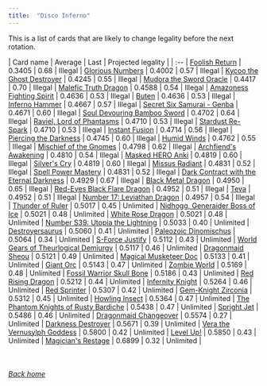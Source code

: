 ```yaml
---
title:  "Disco Inferno"
---
```


This is a list of cards that are likely to change legality before the next rotation.

| Card name | Average | Last | Projected legality |
| :-- |
[Foolish Return](https://db.ygoprodeck.com/card/?search=Foolish%20Return) | 0.3405 | 0.68 | Illegal |
[Glorious Numbers](https://db.ygoprodeck.com/card/?search=Glorious%20Numbers) | 0.4002 | 0.57 | Illegal |
[Kycoo the Ghost Destroyer](https://db.ygoprodeck.com/card/?search=Kycoo%20the%20Ghost%20Destroyer) | 0.4245 | 0.55 | Illegal |
[Mudora the Sword Oracle](https://db.ygoprodeck.com/card/?search=Mudora%20the%20Sword%20Oracle) | 0.4417 | 0.70 | Illegal |
[Malefic Truth Dragon](https://db.ygoprodeck.com/card/?search=Malefic%20Truth%20Dragon) | 0.4588 | 0.54 | Illegal |
[Amazoness Fighting Spirit](https://db.ygoprodeck.com/card/?search=Amazoness%20Fighting%20Spirit) | 0.4636 | 0.53 | Illegal |
[Buten](https://db.ygoprodeck.com/card/?search=Buten) | 0.4636 | 0.53 | Illegal |
[Inferno Hammer](https://db.ygoprodeck.com/card/?search=Inferno%20Hammer) | 0.4667 | 0.57 | Illegal |
[Secret Six Samurai - Genba](https://db.ygoprodeck.com/card/?search=Secret%20Six%20Samurai%20-%20Genba) | 0.4671 | 0.60 | Illegal |
[Soul Devouring Bamboo Sword](https://db.ygoprodeck.com/card/?search=Soul%20Devouring%20Bamboo%20Sword) | 0.4702 | 0.64 | Illegal |
[Raviel, Lord of Phantasms](https://db.ygoprodeck.com/card/?search=Raviel,%20Lord%20of%20Phantasms) | 0.4710 | 0.53 | Illegal |
[Stardust Re-Spark](https://db.ygoprodeck.com/card/?search=Stardust%20Re-Spark) | 0.4710 | 0.53 | Illegal |
[Instant Fusion](https://db.ygoprodeck.com/card/?search=Instant%20Fusion) | 0.4714 | 0.56 | Illegal |
[Piercing the Darkness](https://db.ygoprodeck.com/card/?search=Piercing%20the%20Darkness) | 0.4745 | 0.60 | Illegal |
[Humid Winds](https://db.ygoprodeck.com/card/?search=Humid%20Winds) | 0.4762 | 0.55 | Illegal |
[Mischief of the Gnomes](https://db.ygoprodeck.com/card/?search=Mischief%20of%20the%20Gnomes) | 0.4798 | 0.62 | Illegal |
[Archfiend's Awakening](https://db.ygoprodeck.com/card/?search=Archfiend's%20Awakening) | 0.4810 | 0.54 | Illegal |
[Masked HERO Anki](https://db.ygoprodeck.com/card/?search=Masked%20HERO%20Anki) | 0.4819 | 0.60 | Illegal |
[Silver's Cry](https://db.ygoprodeck.com/card/?search=Silver's%20Cry) | 0.4819 | 0.60 | Illegal |
[Missus Radiant](https://db.ygoprodeck.com/card/?search=Missus%20Radiant) | 0.4831 | 0.52 | Illegal |
[Spell Power Mastery](https://db.ygoprodeck.com/card/?search=Spell%20Power%20Mastery) | 0.4831 | 0.52 | Illegal |
[Dark Contract with the Eternal Darkness](https://db.ygoprodeck.com/card/?search=Dark%20Contract%20with%20the%20Eternal%20Darkness) | 0.4929 | 0.67 | Illegal |
[Black Metal Dragon](https://db.ygoprodeck.com/card/?search=Black%20Metal%20Dragon) | 0.4950 | 0.65 | Illegal |
[Red-Eyes Black Flare Dragon](https://db.ygoprodeck.com/card/?search=Red-Eyes%20Black%20Flare%20Dragon) | 0.4952 | 0.51 | Illegal |
[Teva](https://db.ygoprodeck.com/card/?search=Teva) | 0.4952 | 0.51 | Illegal |
[Number 17: Leviathan Dragon](https://db.ygoprodeck.com/card/?search=Number%2017:%20Leviathan%20Dragon) | 0.4957 | 0.54 | Illegal |
[Thunder of Ruler](https://db.ygoprodeck.com/card/?search=Thunder%20of%20Ruler) | 0.5017 | 0.45 | Unlimited |
[Nidhogg, Generaider Boss of Ice](https://db.ygoprodeck.com/card/?search=Nidhogg,%20Generaider%20Boss%20of%20Ice) | 0.5021 | 0.48 | Unlimited |
[White Rose Dragon](https://db.ygoprodeck.com/card/?search=White%20Rose%20Dragon) | 0.5021 | 0.48 | Unlimited |
[Number S39: Utopia the Lightning](https://db.ygoprodeck.com/card/?search=Number%20S39:%20Utopia%20the%20Lightning) | 0.5033 | 0.40 | Unlimited |
[Destroyersaurus](https://db.ygoprodeck.com/card/?search=Destroyersaurus) | 0.5060 | 0.41 | Unlimited |
[Paleozoic Dinomischus](https://db.ygoprodeck.com/card/?search=Paleozoic%20Dinomischus) | 0.5064 | 0.34 | Unlimited |
[S-Force Justify](https://db.ygoprodeck.com/card/?search=S-Force%20Justify) | 0.5112 | 0.43 | Unlimited |
[World Gears of Theurlogical Demiurgy](https://db.ygoprodeck.com/card/?search=World%20Gears%20of%20Theurlogical%20Demiurgy) | 0.5117 | 0.46 | Unlimited |
[Dragonmaid Sheou](https://db.ygoprodeck.com/card/?search=Dragonmaid%20Sheou) | 0.5121 | 0.49 | Unlimited |
[Magical Musketeer Doc](https://db.ygoprodeck.com/card/?search=Magical%20Musketeer%20Doc) | 0.5133 | 0.41 | Unlimited |
[Giant Orc](https://db.ygoprodeck.com/card/?search=Giant%20Orc) | 0.5143 | 0.47 | Unlimited |
[Zombie World](https://db.ygoprodeck.com/card/?search=Zombie%20World) | 0.5169 | 0.48 | Unlimited |
[Fossil Warrior Skull Bone](https://db.ygoprodeck.com/card/?search=Fossil%20Warrior%20Skull%20Bone) | 0.5186 | 0.43 | Unlimited |
[Red Rising Dragon](https://db.ygoprodeck.com/card/?search=Red%20Rising%20Dragon) | 0.5212 | 0.44 | Unlimited |
[Infernity Knight](https://db.ygoprodeck.com/card/?search=Infernity%20Knight) | 0.5264 | 0.46 | Unlimited |
[Red Sprinter](https://db.ygoprodeck.com/card/?search=Red%20Sprinter) | 0.5307 | 0.42 | Unlimited |
[Gem-Knight Zirconia](https://db.ygoprodeck.com/card/?search=Gem-Knight%20Zirconia) | 0.5312 | 0.45 | Unlimited |
[Howling Insect](https://db.ygoprodeck.com/card/?search=Howling%20Insect) | 0.5364 | 0.47 | Unlimited |
[The Phantom Knights of Rusty Bardiche](https://db.ygoprodeck.com/card/?search=The%20Phantom%20Knights%20of%20Rusty%20Bardiche) | 0.5438 | 0.47 | Unlimited |
[Spright Jet](https://db.ygoprodeck.com/card/?search=Spright%20Jet) | 0.5486 | 0.46 | Unlimited |
[Dragonmaid Changeover](https://db.ygoprodeck.com/card/?search=Dragonmaid%20Changeover) | 0.5574 | 0.27 | Unlimited |
[Darkness Destroyer](https://db.ygoprodeck.com/card/?search=Darkness%20Destroyer) | 0.5671 | 0.39 | Unlimited |
[Vera the Vernusylph Goddess](https://db.ygoprodeck.com/card/?search=Vera%20the%20Vernusylph%20Goddess) | 0.5800 | 0.42 | Unlimited |
[Level Up!](https://db.ygoprodeck.com/card/?search=Level%20Up!) | 0.5850 | 0.43 | Unlimited |
[Magician's Restage](https://db.ygoprodeck.com/card/?search=Magician's%20Restage) | 0.6899 | 0.32 | Unlimited |

<br>

###### [Back home](index)